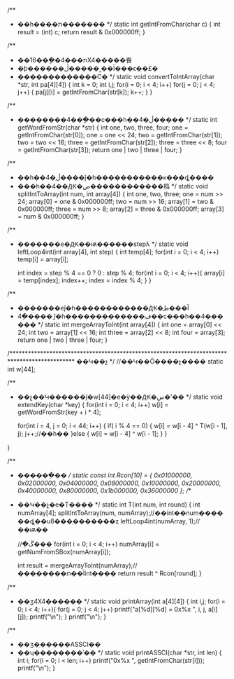 /**
 * ��һ���ַ�ת�������
 */
static int getIntFromChar(char c) {
    int result = (int) c;
    return result & 0x000000ff;
}

/**
 * ��16���ַ�ת���4X4�����飬
 * �þ������ֽڵ�����˳��Ϊ���ϵ��£�
 * �������������С�
 */
static void convertToIntArray(char *str, int pa[4][4]) {
    int k = 0;
    int i,j;
    for(i = 0; i < 4; i++)
        for(j = 0; j < 4; j++) {
            pa[j][i] = getIntFromChar(str[k]);
            k++;
        }
}

/**
 * ��������4���ַ��ϲ���һ��4�ֽڵ�����
 */
static int getWordFromStr(char *str) {
    int one, two, three, four;
    one = getIntFromChar(str[0]);
    one = one << 24;
    two = getIntFromChar(str[1]);
    two = two << 16;
    three = getIntFromChar(str[2]);
    three = three << 8;
    four = getIntFromChar(str[3]);
    return one | two | three | four;
}

/**
 * ��һ��4�ֽڵ����ĵ�һ�����������ĸ��ֽ�ȡ����
 * ���һ��4��Ԫ�ص������������档
 */
static void splitIntToArray(int num, int array[4]) {
    int one, two, three;
    one = num >> 24;
    array[0] = one & 0x000000ff;
    two = num >> 16;
    array[1] = two & 0x000000ff;
    three = num >> 8;
    array[2] = three & 0x000000ff;
    array[3] = num & 0x000000ff;
}


/**
 * �������е�Ԫ��ѭ������stepλ
 */
static void leftLoop4int(int array[4], int step) {
    int temp[4];
    for(int i = 0; i < 4; i++)
        temp[i] = array[i];

    int index = step % 4 == 0 ? 0 : step % 4;
    for(int i = 0; i < 4; i++){
        array[i] = temp[index];
        index++;
        index = index % 4;
    }
}


/**
 * �������еĵ�һ������������Ԫ�طֱ���Ϊ
 * 4�ֽ����͵ĵ�һ�������������ֽڣ��ϲ���һ��4�ֽ�����
 */
static int mergeArrayToInt(int array[4]) {
    int one = array[0] << 24;
    int two = array[1] << 16;
    int three = array[2] << 8;
    int four = array[3];
    return one | two | three | four;
}


/*********************************************************************************************
��Կ��չ
*/
//��Կ��Ӧ����չ����
static int w[44];

/**
 * ��չ��Կ������ǰ�w[44]�е�ÿ��Ԫ�س�ʼ��
 */
static void extendKey(char *key) {
    for(int i = 0; i < 4; i++)
        w[i] = getWordFromStr(key + i * 4); 

    for(int i = 4, j = 0; i < 44; i++) {
        if( i % 4 == 0) {
            w[i] = w[i - 4] ^ T(w[i - 1], j); 
            j++;//��һ��
        }else {
            w[i] = w[i - 4] ^ w[i - 1]; 
        }
    }   

}


/**
 * ������ֵ��
 */
static const int Rcon[10] = { 0x01000000, 0x02000000,
    0x04000000, 0x08000000,
    0x10000000, 0x20000000,
    0x40000000, 0x80000000,
    0x1b000000, 0x36000000 };
/**
 * ��Կ��չ�е�T����
 */
static int T(int num, int round) {
    int numArray[4];
    splitIntToArray(num, numArray);//��int��num���� ��ȡ��u8���ֽ�������ȥ
    leftLoop4int(numArray, 1);//��ѭ��

    //�ֽڴ���
    for(int i = 0; i < 4; i++)
        numArray[i] = getNumFromSBox(numArray[i]);

    int result = mergeArrayToInt(numArray);//���ֽ�����ת��Ϊint����
    return result ^ Rcon[round];
}







/**
 * ��ӡ4X4������
 */
static void printArray(int a[4][4]) {
    int i,j;
    for(i = 0; i < 4; i++){
        for(j = 0; j < 4; j++)
            printf("a[%d][%d] = 0x%x ", i, j, a[i][j]);
        printf("\n");
    }
    printf("\n");
}

/**
 * ��ӡ�ַ�����ASSCI��
 * ��ʮ��������ʾ��
 */
static void printASSCI(char *str, int len) {
    int i;
    for(i = 0; i < len; i++)
        printf("0x%x ", getIntFromChar(str[i]));
    printf("\n");
}
